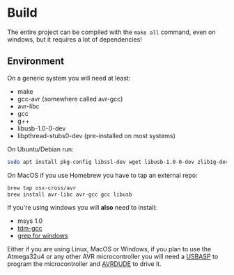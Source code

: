 # Build

The entire project can be compiled with the `make all` command, even on windows, but it requires a lot of dependencies!


## Environment

On a generic system you will need at least:

* make
* gcc-avr (somewhere called avr-gcc)
* avr-libc 
* gcc
* g++
* libusb-1.0-0-dev
* libpthread-stubs0-dev (pre-installed on most systems)

On Ubuntu/Debian run:

```sh
sudo apt install pkg-config libssl-dev wget libusb-1.0-0-dev zlib1g-dev unzip openssh-client unzip tar maven gcc g++ gcc-avr avr-libc binutils-avr make
```

On MacOS if you use Homebrew you have to tap an external repo:
```sh
brew tap osx-cross/avr
brew install avr-libc avr-gcc gcc libusb 
```

	 
If you're using windows you will **also** need to install:

* msys 1.0
* [tdm-gcc](http://tdm-gcc.tdragon.net/)
* [grep for windows](http://www.wingrep.com/)
	
Either if you are using Linux, MacOS or Windows, if you plan to use the Atmega32u4 or any other
AVR microcontroller you will need a [USBASP](http://www.fischl.de/usbasp/) to program the microcontroller and [AVRDUDE](http://www.nongnu.org/avrdude/) to drive it.
